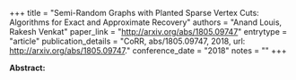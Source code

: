+++
title = "Semi-Random Graphs with Planted Sparse Vertex Cuts: Algorithms for Exact and Approximate Recovery"
authors = "Anand Louis, Rakesh Venkat"
paper_link = "http://arxiv.org/abs/1805.09747"
entrytype = "article"
publication_details = "CoRR, abs/1805.09747, 2018, url: <a href='http://arxiv.org/abs/1805.09747' target='_blank'>http://arxiv.org/abs/1805.09747</a>."
conference_date = "2018"
notes = ""
+++

<b>Abstract:</b>
